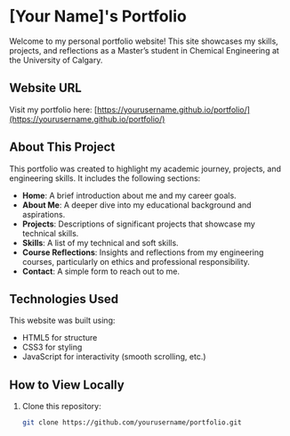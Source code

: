# [Your Name]'s Portfolio

Welcome to my personal portfolio website! This site showcases my skills, projects, and reflections as a Master’s student in Chemical Engineering at the University of Calgary.

## Website URL
Visit my portfolio here: [https://yourusername.github.io/portfolio/](https://yourusername.github.io/portfolio/)

## About This Project
This portfolio was created to highlight my academic journey, projects, and engineering skills. It includes the following sections:
- **Home**: A brief introduction about me and my career goals.
- **About Me**: A deeper dive into my educational background and aspirations.
- **Projects**: Descriptions of significant projects that showcase my technical skills.
- **Skills**: A list of my technical and soft skills.
- **Course Reflections**: Insights and reflections from my engineering courses, particularly on ethics and professional responsibility.
- **Contact**: A simple form to reach out to me.

## Technologies Used
This website was built using:
- HTML5 for structure
- CSS3 for styling
- JavaScript for interactivity (smooth scrolling, etc.)

## How to View Locally
1. Clone this repository:
   ```bash
   git clone https://github.com/yourusername/portfolio.git
